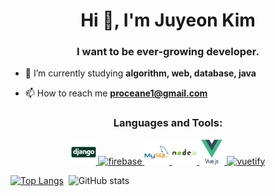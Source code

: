 
<!--
**proceane/proceane** is a ✨ _special_ ✨ repository because its `README.md` (this file) appears on your GitHub profile.

Here are some ideas to get you started:

- 🔭 I’m currently working on ...
- 🌱 I’m currently learning ...
- 👯 I’m looking to collaborate on ...
- 🤔 I’m looking for help with ...
- 💬 Ask me about ...
- 📫 How to reach me: ...
- 😄 Pronouns: ...
- ⚡ Fun fact: ...
-->

<!--### 👋 I want to be ever-growing developer. 👋-->
<h1 align="center">Hi 👋, I'm Juyeon Kim</h1>
<h3 align="center">I want to be ever-growing developer.</h3>

- 🌱 I’m currently studying **algorithm, web, database, java**

- 📫 How to reach me **proceane1@gmail.com**


<h3 align="center">Languages and Tools:</h3>
<p align="center"> <a href="https://www.djangoproject.com/" target="_blank"> <img src="https://raw.githubusercontent.com/devicons/devicon/master/icons/django/django-original.svg" alt="django" width="40" height="40"/> </a> <a href="https://firebase.google.com/" target="_blank"> <img src="https://www.vectorlogo.zone/logos/firebase/firebase-icon.svg" alt="firebase" width="40" height="40"/> </a> <a href="https://www.mysql.com/" target="_blank"> <img src="https://raw.githubusercontent.com/devicons/devicon/master/icons/mysql/mysql-original-wordmark.svg" alt="mysql" width="40" height="40"/> </a> <a href="https://nodejs.org" target="_blank"> <img src="https://raw.githubusercontent.com/devicons/devicon/master/icons/nodejs/nodejs-original-wordmark.svg" alt="nodejs" width="40" height="40"/> </a> <a href="https://vuejs.org/" target="_blank"> <img src="https://raw.githubusercontent.com/devicons/devicon/master/icons/vuejs/vuejs-original-wordmark.svg" alt="vuejs" width="40" height="40"/> </a> <a href="https://vuetifyjs.com/en/" target="_blank"> <img src="https://bestofjs.org/logos/vuetify.svg" alt="vuetify" width="40" height="40"/> </a> </p>

[![Top Langs](https://github-readme-stats.vercel.app/api/top-langs/?username=proceane)](https://github.com/anuraghazra/github-readme-stats)
&nbsp;![GitHub stats](https://github-readme-stats.vercel.app/api?username=proceane&theme=algolia)  
<!--![GitHub Activity Graph](https://activity-graph.herokuapp.com/graph?username=proceane)  -->

<!--#### Stack
| stack | level | explanation |
|-------|-------|-------------|
|<img src="https://img.shields.io/badge/java-007396?style=flat-square&logo=java&logoColor=white"/>&nbsp;| Intermediate | using this language now in company I work for. |
|<img src="https://img.shields.io/badge/javaScript-F7DF1E?style=flat-square&logo=javaScript&logoColor=white"/><br><img src="https://img.shields.io/badge/jquery-0769AD?style=flat-square&logo=jquery&logoColor=white"/>&nbsp;|Beginner ~ Intermediate|using this language now in company I work for.|
|<img src="https://img.shields.io/badge/spring-6DB33F?style=flat-square&logo=spring&logoColor=white"/>&nbsp;|Beginner ~ Intermediate| using this language now in company I work for. |
|<img src="https://img.shields.io/badge/python-3776AB?style=flat-square&logo=python&logoColor=white"/>&nbsp;|Beginner ~ Intermediate| Self-study |
|<img src="https://img.shields.io/badge/django-092E20?style=flat-square&logo=django&logoColor=white"/>&nbsp;|Beginner| can make simple web application |
|<img src="https://img.shields.io/badge/nodejs-339933?style=flat-square&logo=nodejs&logoColor=white"/>&nbsp;|Beginner| |
|<img src="https://img.shields.io/badge/mysql-4479A1?style=flat-square&logo=mysql&logoColor=white"/>&nbsp;|Intermediate| can write SQL pharse using join, sub query, group function, etc.|
|<img src="https://img.shields.io/badge/firebase-FFCA28?style=flat-square&logo=firebase&logoColor=white"/>&nbsp;|Beginner|I have experience registering hierarchical data.|
-->
